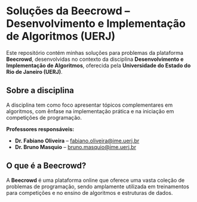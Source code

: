 # Soluções da Beecrowd – Desenvolvimento e Implementação de Algoritmos (UERJ)

Este repositório contém minhas soluções para problemas da plataforma **Beecrowd**, desenvolvidas no contexto da disciplina **Desenvolvimento e Implementação de Algoritmos**, oferecida pela **Universidade do Estado do Rio de Janeiro (UERJ)**.

## Sobre a disciplina

A disciplina tem como foco apresentar tópicos complementares em algoritmos, com ênfase na implementação prática e na iniciação em competições de programação.

**Professores responsáveis:**
- **Dr. Fabiano Oliveira** – [fabiano.oliveira@ime.uerj.br](mailto:fabiano.oliveira@ime.uerj.br)  
- **Dr. Bruno Masquio** – [bruno.masquio@ime.uerj.br](mailto:bruno.masquio@ime.uerj.br)

## O que é a Beecrowd?

A **Beecrowd** é uma plataforma online que oferece uma vasta coleção de problemas de programação, sendo amplamente utilizada em treinamentos para competições e no ensino de algoritmos e estruturas de dados.
